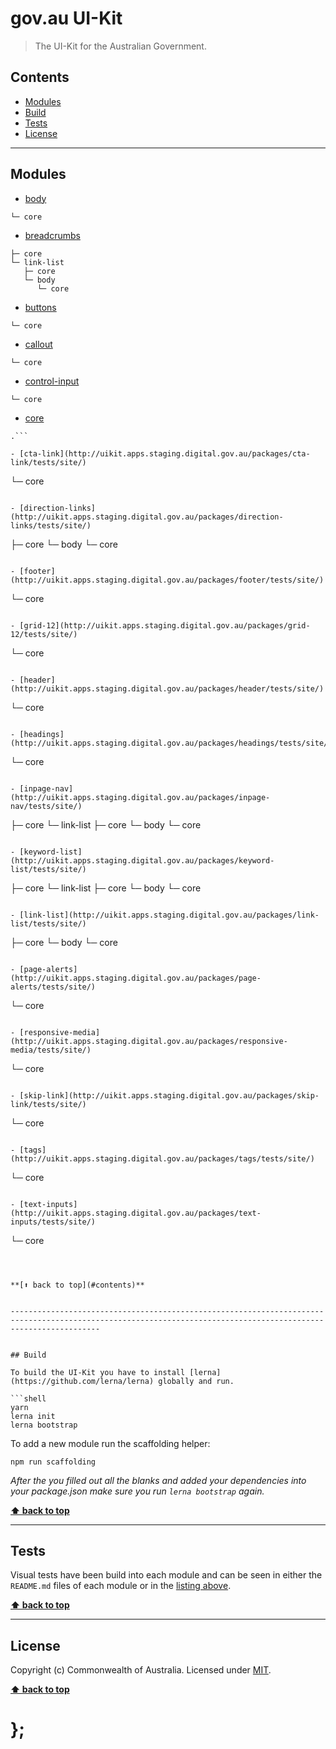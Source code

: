 gov.au UI-Kit
=============

> The UI-Kit for the Australian Government.


## Contents

* [Modules](#modules)
* [Build](#build)
* [Tests](#tests)
* [License](#license)


----------------------------------------------------------------------------------------------------------------------------------------------------------------


## Modules

- [body](http://uikit.apps.staging.digital.gov.au/packages/body/tests/site/)
```
└─ core
```

- [breadcrumbs](http://uikit.apps.staging.digital.gov.au/packages/breadcrumbs/tests/site/)
```
├─ core
└─ link-list
   ├─ core
   └─ body
      └─ core
```

- [buttons](http://uikit.apps.staging.digital.gov.au/packages/buttons/tests/site/)
```
└─ core
```

- [callout](http://uikit.apps.staging.digital.gov.au/packages/callout/tests/site/)
```
└─ core
```

- [control-input](http://uikit.apps.staging.digital.gov.au/packages/control-input/tests/site/)
```
└─ core
```

- [core](http://uikit.apps.staging.digital.gov.au/packages/core/tests/site/)
```
.```

- [cta-link](http://uikit.apps.staging.digital.gov.au/packages/cta-link/tests/site/)
```
└─ core
```

- [direction-links](http://uikit.apps.staging.digital.gov.au/packages/direction-links/tests/site/)
```
├─ core
└─ body
   └─ core
```

- [footer](http://uikit.apps.staging.digital.gov.au/packages/footer/tests/site/)
```
└─ core
```

- [grid-12](http://uikit.apps.staging.digital.gov.au/packages/grid-12/tests/site/)
```
└─ core
```

- [header](http://uikit.apps.staging.digital.gov.au/packages/header/tests/site/)
```
└─ core
```

- [headings](http://uikit.apps.staging.digital.gov.au/packages/headings/tests/site/)
```
└─ core
```

- [inpage-nav](http://uikit.apps.staging.digital.gov.au/packages/inpage-nav/tests/site/)
```
├─ core
└─ link-list
   ├─ core
   └─ body
      └─ core
```

- [keyword-list](http://uikit.apps.staging.digital.gov.au/packages/keyword-list/tests/site/)
```
├─ core
└─ link-list
   ├─ core
   └─ body
      └─ core
```

- [link-list](http://uikit.apps.staging.digital.gov.au/packages/link-list/tests/site/)
```
├─ core
└─ body
   └─ core
```

- [page-alerts](http://uikit.apps.staging.digital.gov.au/packages/page-alerts/tests/site/)
```
└─ core
```

- [responsive-media](http://uikit.apps.staging.digital.gov.au/packages/responsive-media/tests/site/)
```
└─ core
```

- [skip-link](http://uikit.apps.staging.digital.gov.au/packages/skip-link/tests/site/)
```
└─ core
```

- [tags](http://uikit.apps.staging.digital.gov.au/packages/tags/tests/site/)
```
└─ core
```

- [text-inputs](http://uikit.apps.staging.digital.gov.au/packages/text-inputs/tests/site/)
```
└─ core
```



**[⬆ back to top](#contents)**


----------------------------------------------------------------------------------------------------------------------------------------------------------------


## Build

To build the UI-Kit you have to install [lerna](https://github.com/lerna/lerna) globally and run.

```shell
yarn
lerna init
lerna bootstrap
```

To add a new module run the scaffolding helper:

```shell
npm run scaffolding
```

_After the you filled out all the blanks and added your dependencies into your package.json make sure you run `lerna bootstrap` again._


**[⬆ back to top](#contents)**


----------------------------------------------------------------------------------------------------------------------------------------------------------------


## Tests

Visual tests have been build into each module and can be seen in either the `README.md` files of each module or in the [listing above](#modules).


**[⬆ back to top](#contents)**


----------------------------------------------------------------------------------------------------------------------------------------------------------------


## License

Copyright (c) Commonwealth of Australia.
Licensed under [MIT](https://raw.githubusercontent.com/govau/uikit/master/LICENSE).


**[⬆ back to top](#contents)**

# };
